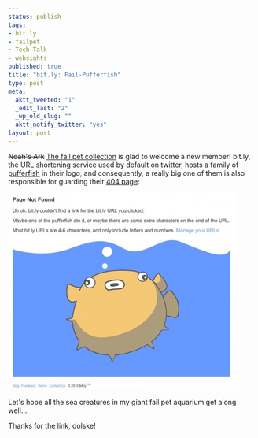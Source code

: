 ```yaml
--- 
status: publish
tags: 
- bit.ly
- failpet
- Tech Talk
- websights
published: true
title: "bit.ly: Fail-Pufferfish"
type: post
meta: 
  aktt_tweeted: "1"
  _edit_last: "2"
  _wp_old_slug: ""
  aktt_notify_twitter: "yes"
layout: post
---
```

<del>Noah's Ark</del> <ins>The <a href="http://fredericiana.com/tag/failpet/">fail pet collection</a></ins> is glad to welcome a new member! bit.ly, the URL shortening service used by default on twitter, hosts a family of <a href="http://en.wikipedia.org/wiki/Tetraodontidae">pufferfish</a> in their logo, and consequently, a really big one of them is also responsible for guarding their <a href="http://bit.ly/aurlthatprobablydoesnotexist">404 page</a>:

<a href="/media/wp/2010/08/bitly-pufferfish.jpg"><img src="/media/wp/2010/08/bitly-pufferfish-465x400.jpg" alt="" title="bit.ly: 404 page" width="465" height="400" class="alignnone size-large wp-image-2922" /></a>

Let's hope all the sea creatures in my giant fail pet aquarium get along well...

<p class="credits">Thanks for the link, dolske!</p>
